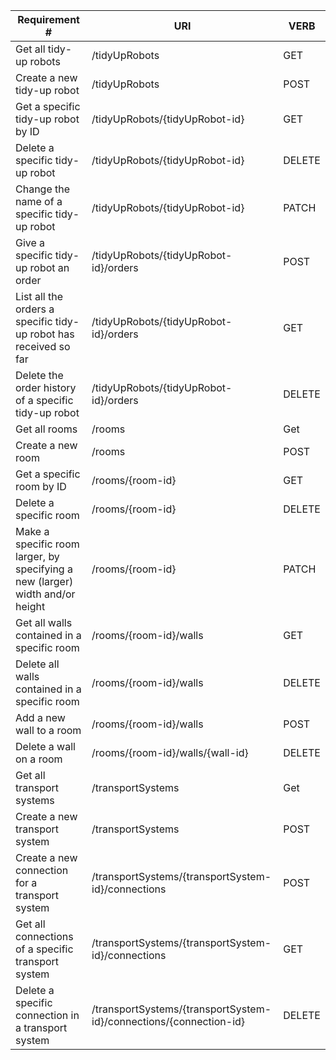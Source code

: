 |Requirement # | URI | VERB |
|---|---|---|
| Get all tidy-up robots                                                                      |/tidyUpRobots|GET|
| Create a new tidy-up robot                                                                  |/tidyUpRobots|POST|
| Get a specific tidy-up robot by ID                                                          |/tidyUpRobots/{tidyUpRobot-id}|GET|
| Delete a specific tidy-up robot                                                             |/tidyUpRobots/{tidyUpRobot-id}|DELETE|
| Change the name of a specific tidy-up robot                                                 |/tidyUpRobots/{tidyUpRobot-id}|PATCH| 
| Give a specific tidy-up robot an order                                         |/tidyUpRobots/{tidyUpRobot-id}/orders|POST|
| List all the orders a specific tidy-up robot has received so far                        |/tidyUpRobots/{tidyUpRobot-id}/orders|GET|
| Delete the order history of a specific tidy-up robot                                    |/tidyUpRobots/{tidyUpRobot-id}/orders|DELETE|
| Get all rooms                                                                 |/rooms|Get|
| Create a new room                                                             |/rooms|POST|
| Get a specific room by ID                                                     |/rooms/{room-id}|GET|
| Delete a specific room                                                        |/rooms/{room-id}|DELETE|
| Make a specific room larger, by specifying a new (larger) width and/or height |/rooms/{room-id}|PATCH|
| Get all walls contained in a specific room                                  |/rooms/{room-id}/walls|GET|
| Delete all walls contained in a specific room                               |/rooms/{room-id}/walls|DELETE|
| Add a new wall to a room                                                    |/rooms/{room-id}/walls|POST|
| Delete a wall on a room                                                     |/rooms/{room-id}/walls/{wall-id}|DELETE|
| Get all transport systems                                                            |/transportSystems|Get|
| Create a new transport system                                                        |/transportSystems|POST|
| Create a new connection for a transport system                                       |/transportSystems/{transportSystem-id}/connections|POST| 
| Get all connections of a specific transport system                                   |/transportSystems/{transportSystem-id}/connections|GET|
| Delete a specific connection in a transport system                                   |/transportSystems/{transportSystem-id}/connections/{connection-id}|DELETE|